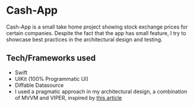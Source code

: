 # Cash-App
Cash-App is a small take home project showing stock exchange prices for certain companies. Despite the fact that the app has small feature, I try to showcase best practices in the architectural design and testing.

## Tech/Frameworks used
- Swift
- UIKit (100% Programmatic UI)
- Diffable Datasource
- I used a pragmatic approach in my architectural design, a combination of MVVM and VIPER, inspired by <a href="https://omerfarukgul.medium.com/a-pragmatic-approach-to-mobile-architecture-f5e12175aacf" target="_blank">this article</a>
